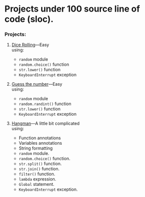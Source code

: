 # Projects under 100 source line of code (sloc).
### Projects:
1. [Dice Rolling](/under-100/dice)––Easy<br>
  using:
    - `random` module
    - `random.choice()` function
    - `str.lower()` function
    - `KeyboardInterrupt` exception

2. [Guess the number](/under-100/guess-the-number)––Easy <br>
  using:
    - `random` module
    - `random.randint()` function
    - `str.lower()` function
    - `KeyboardInterrupt` exception

3. [Hangman](/under-100/hangman)––A little bit complicated<br>
  using:
    - Function annotations
    - Variables annotations
    - String formatting
    - `random` module.
    - `random.choice()` function.
    - `str.split()` function.
    - `str.join()` function.
    - `filter()` function.
    - `lambda` expression.
    - `Global` statement.
    - `KeyboardInterrupt` exception.
